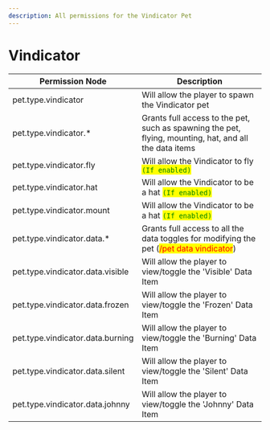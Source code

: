 ```yaml
---
description: All permissions for the Vindicator Pet
---
```



# Vindicator
| Permission Node | Description |
| - | - |
| pet.type.vindicator | Will allow the player to spawn the Vindicator pet |
| pet.type.vindicator.* | Grants full access to the pet, such as spawning the pet, flying, mounting, hat, and all the data items |
| pet.type.vindicator.fly | Will allow the Vindicator to fly <mark style="color:green;">`(If enabled)`</mark> |
| pet.type.vindicator.hat | Will allow the Vindicator to be a hat <mark style="color:green;">`(If enabled)`</mark> |
| pet.type.vindicator.mount | Will allow the Vindicator to be a hat <mark style="color:green;">`(If enabled)`</mark> |
| pet.type.vindicator.data.* | Grants full access to all the data toggles for modifying the pet (<mark style="color:red;">/pet data vindicator</mark>) |
| pet.type.vindicator.data.visible | Will allow the player to view/toggle the 'Visible' Data Item |
| pet.type.vindicator.data.frozen | Will allow the player to view/toggle the 'Frozen' Data Item |
| pet.type.vindicator.data.burning | Will allow the player to view/toggle the 'Burning' Data Item |
| pet.type.vindicator.data.silent | Will allow the player to view/toggle the 'Silent' Data Item |
| pet.type.vindicator.data.johnny | Will allow the player to view/toggle the 'Johnny' Data Item |

